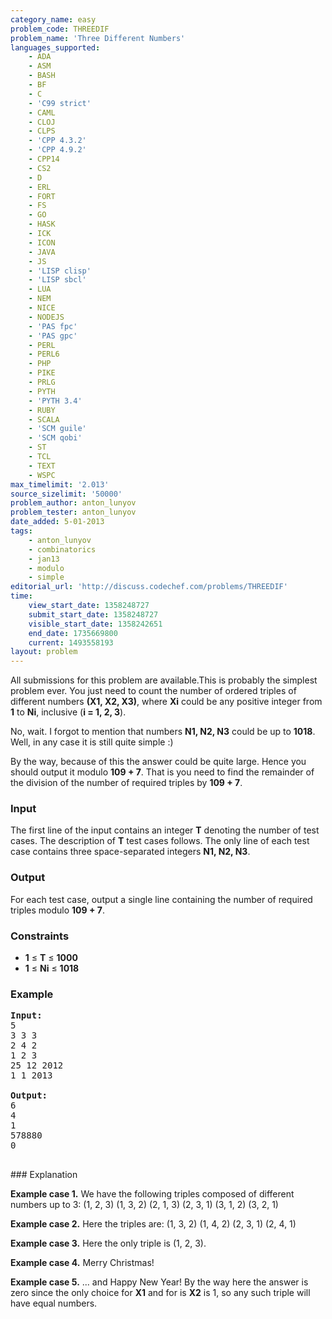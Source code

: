 ```yaml
---
category_name: easy
problem_code: THREEDIF
problem_name: 'Three Different Numbers'
languages_supported:
    - ADA
    - ASM
    - BASH
    - BF
    - C
    - 'C99 strict'
    - CAML
    - CLOJ
    - CLPS
    - 'CPP 4.3.2'
    - 'CPP 4.9.2'
    - CPP14
    - CS2
    - D
    - ERL
    - FORT
    - FS
    - GO
    - HASK
    - ICK
    - ICON
    - JAVA
    - JS
    - 'LISP clisp'
    - 'LISP sbcl'
    - LUA
    - NEM
    - NICE
    - NODEJS
    - 'PAS fpc'
    - 'PAS gpc'
    - PERL
    - PERL6
    - PHP
    - PIKE
    - PRLG
    - PYTH
    - 'PYTH 3.4'
    - RUBY
    - SCALA
    - 'SCM guile'
    - 'SCM qobi'
    - ST
    - TCL
    - TEXT
    - WSPC
max_timelimit: '2.013'
source_sizelimit: '50000'
problem_author: anton_lunyov
problem_tester: anton_lunyov
date_added: 5-01-2013
tags:
    - anton_lunyov
    - combinatorics
    - jan13
    - modulo
    - simple
editorial_url: 'http://discuss.codechef.com/problems/THREEDIF'
time:
    view_start_date: 1358248727
    submit_start_date: 1358248727
    visible_start_date: 1358242651
    end_date: 1735669800
    current: 1493558193
layout: problem
---
```

All submissions for this problem are available.This is probably the simplest problem ever. You just need to count the number of ordered triples of different numbers **(X1, X2, X3)**, where **Xi** could be any positive integer from **1** to **Ni**, inclusive (**i = 1, 2, 3**).

No, wait. I forgot to mention that numbers **N1, N2, N3** could be up to **1018**. Well, in any case it is still quite simple :)

By the way, because of this the answer could be quite large. Hence you should output it modulo **109 + 7**. That is you need to find the remainder of the division of the number of required triples by **109 + 7**.

### Input

The first line of the input contains an integer **T** denoting the number of test cases. The description of **T** test cases follows. The only line of each test case contains three space-separated integers **N1, N2, N3**.

### Output

For each test case, output a single line containing the number of required triples modulo **109 + 7**.

### Constraints

- **1** ≤ **T** ≤ **1000**
- **1** ≤ **Ni** ≤ **1018**

### Example

<pre>
<b>Input:</b>
5
3 3 3
2 4 2
1 2 3
25 12 2012
1 1 2013

<b>Output:</b>
6
4
1
578880
0

</pre>### Explanation
**Example case 1.** We have the following triples composed of different numbers up to 3:
(1, 2, 3)
(1, 3, 2)
(2, 1, 3)
(2, 3, 1)
(3, 1, 2)
(3, 2, 1)

**Example case 2.** Here the triples are:
(1, 3, 2)
(1, 4, 2)
(2, 3, 1)
(2, 4, 1)

**Example case 3.** Here the only triple is (1, 2, 3).

**Example case 4.** Merry Christmas!

**Example case 5.** ... and Happy New Year! By the way here the answer is zero since the only choice for **X1** and for is **X2** is 1, so any such triple will have equal numbers.
